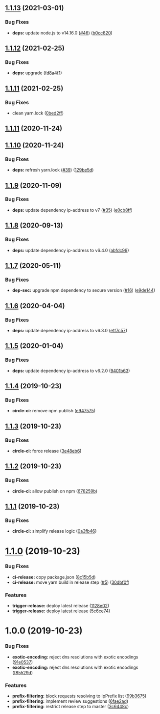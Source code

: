 ## [1.1.13](https://github.com/algolia/dns-filter/compare/v1.1.12...v1.1.13) (2021-03-01)


### Bug Fixes

* **deps:** update node.js to v14.16.0 ([#46](https://github.com/algolia/dns-filter/issues/46)) ([b0cc820](https://github.com/algolia/dns-filter/commit/b0cc820da0aa4c38591ef518bfcc30579f7572d9))

## [1.1.12](https://github.com/algolia/dns-filter/compare/v1.1.11...v1.1.12) (2021-02-25)


### Bug Fixes

* **deps:** upgrade ([fd8a4f1](https://github.com/algolia/dns-filter/commit/fd8a4f1cc49aed5dc8acaebfdaf2b0606518ef56))

## [1.1.11](https://github.com/algolia/dns-filter/compare/v1.1.10...v1.1.11) (2021-02-25)


### Bug Fixes

* clean yarn.lock ([0bed2ff](https://github.com/algolia/dns-filter/commit/0bed2ff43978a8b4b2f1bb3fc68fe3b08549e3f3))

## [1.1.11](https://github.com/algolia/dns-filter/compare/v1.1.10...v1.1.11) (2020-11-24)

## [1.1.10](https://github.com/algolia/dns-filter/compare/v1.1.9...v1.1.10) (2020-11-24)


### Bug Fixes

* **deps:** refresh yarn.lock ([#39](https://github.com/algolia/dns-filter/issues/39)) ([129be5d](https://github.com/algolia/dns-filter/commit/129be5dfc495249c879c68375c12a7d0bac06418))

## [1.1.9](https://github.com/algolia/dns-filter/compare/v1.1.8...v1.1.9) (2020-11-09)


### Bug Fixes

* **deps:** update dependency ip-address to v7 ([#35](https://github.com/algolia/dns-filter/issues/35)) ([e0cb8ff](https://github.com/algolia/dns-filter/commit/e0cb8ff3dc42805f05f2c04b0e3a04430a549199))

## [1.1.8](https://github.com/algolia/dns-filter/compare/v1.1.7...v1.1.8) (2020-09-13)


### Bug Fixes

* **deps:** update dependency ip-address to v6.4.0 ([abfdc99](https://github.com/algolia/dns-filter/commit/abfdc998d05363db7e1359a4f0db2034059e4ada))

## [1.1.7](https://github.com/algolia/dns-filter/compare/v1.1.6...v1.1.7) (2020-05-11)


### Bug Fixes

* **dep-sec:** upgrade npm dependency to secure version ([#16](https://github.com/algolia/dns-filter/issues/16)) ([e9de144](https://github.com/algolia/dns-filter/commit/e9de1445cc2ec89c682a64adcc991585abf96ef5))

## [1.1.6](https://github.com/algolia/dns-filter/compare/v1.1.5...v1.1.6) (2020-04-04)


### Bug Fixes

* **deps:** update dependency ip-address to v6.3.0 ([e1f7c57](https://github.com/algolia/dns-filter/commit/e1f7c57874f7edbe764a2ba915796cc23aab5839))

## [1.1.5](https://github.com/algolia/dns-filter/compare/v1.1.4...v1.1.5) (2020-01-04)


### Bug Fixes

* **deps:** update dependency ip-address to v6.2.0 ([9401b63](https://github.com/algolia/dns-filter/commit/9401b63734bc370e7e5dc96df72925a915d0092b))

## [1.1.4](https://github.com/algolia/dns-filter/compare/v1.1.3...v1.1.4) (2019-10-23)


### Bug Fixes

* **circle-ci:** remove npm publish ([e947575](https://github.com/algolia/dns-filter/commit/e9475752564e4870d89835f3eff015b46a91c49b))

## [1.1.3](https://github.com/algolia/dns-filter/compare/v1.1.2...v1.1.3) (2019-10-23)


### Bug Fixes

* **circle-ci:** force release ([3e48eb6](https://github.com/algolia/dns-filter/commit/3e48eb6dfec185704acacc47a4d52dec8c5c8f67))

## [1.1.2](https://github.com/algolia/dns-filter/compare/v1.1.1...v1.1.2) (2019-10-23)


### Bug Fixes

* **circle-ci:** allow publish on npm ([678259b](https://github.com/algolia/dns-filter/commit/678259be62efaae29fcf115cba23c07740647c67))

## [1.1.1](https://github.com/algolia/dns-filter/compare/v1.1.0...v1.1.1) (2019-10-23)


### Bug Fixes

* **circle-ci:** simplify release logic ([0a3fb46](https://github.com/algolia/dns-filter/commit/0a3fb46effd77e530f03b3a8edd4d8bae4f5152e))

# [1.1.0](https://github.com/algolia/dns-filter/compare/v1.0.0...v1.1.0) (2019-10-23)


### Bug Fixes

* **ci-release:** copy package.json ([8c15b5d](https://github.com/algolia/dns-filter/commit/8c15b5d6d4a9c122eec41c6ff2479932444c7b76))
* **ci-release:** move yarn build in release step ([#5](https://github.com/algolia/dns-filter/issues/5)) ([30dbf0f](https://github.com/algolia/dns-filter/commit/30dbf0f98867a0e67b7b590739e4eb7d435a5237))


### Features

* **trigger-release:** deploy latest release ([1128e02](https://github.com/algolia/dns-filter/commit/1128e023a430cc3f0e0af19a973e354377c375ff))
* **trigger-release:** deploy latest release ([5c6ce74](https://github.com/algolia/dns-filter/commit/5c6ce74dd074bf1199dec726305dc1eda6c30abc))

# 1.0.0 (2019-10-23)


### Bug Fixes

* **exotic-encoding:** reject dns resolutions with exotic encodings ([91e0537](https://github.com/algolia/dns-filter/commit/91e05372acb29a915f713593bcd8ea1b2a513a94))
* **exotic-encoding:** reject dns resolutions with exotic encodings ([f85529d](https://github.com/algolia/dns-filter/commit/f85529dddca0ab926e2a41d2cc10b81f57f56796))


### Features

* **prefix-filtering:** block requests resolving to ipPrefix list ([99b3675](https://github.com/algolia/dns-filter/commit/99b3675e69482ee95fdfdfa16382afedcc6d685d))
* **prefix-filtering:** implement review suggestions ([6fae2ad](https://github.com/algolia/dns-filter/commit/6fae2ad428700879cb54813ccbff4c8321008ebc))
* **prefix-filtering:** restrict release step to master ([3c6448c](https://github.com/algolia/dns-filter/commit/3c6448cd7d2e85593fa1f559065bf08f2c8235c4))
